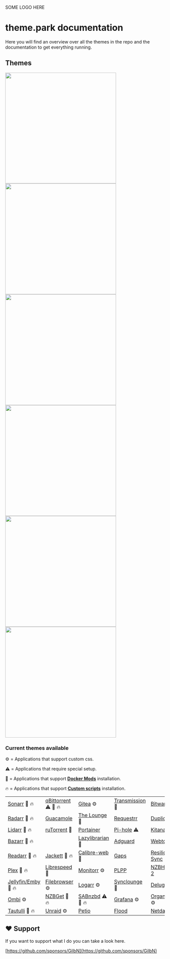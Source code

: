 SOME LOGO HERE

# theme.park documentation

Here you will find an overview over all the themes in the repo and the documentation to get everything running.

## Themes

<a href="colors/organizr-dark"><img src="/site_assets/organizrdark_banner.png" width="350px" />
<a href="colors/aquamarine"><img src="/site_assets/aquamarine_banner.png" width="350px" />
<a href="colors/hotline"><img src="/site_assets/hotline_banner.png" width="350px" />
<a href="colors/space-gray"><img src="/site_assets/spacegray_banner.png" width="350px" />
<a href="colors/dark"><img src="/site_assets/dark_banner.png" width="350px" />
<a href="colors/plex"><img src="/site_assets/plex_banner.png" width="350px"></a>

### Current themes available

⚙️ = Applications that support custom css.

⚠️ = Applications that require special setup.

🐳 = Applications that support **[Docker Mods](setup/#docker-mods)** installation.

🔥 = Applications that support **[Custom scripts](setup/#hotio-containers)** installation.

| | | |||
|------------------------|----------------------------------|--------------------------------|------------------------------|------------------------------|
| [Sonarr][sonarr] 🐳 🔥        | [qBittorrent][qbit] ⚠️ 🐳 🔥          | [Gitea][gitea] ⚙️               | [Transmission][transmission] 🐳 | [Bitwarden][bitwarden]      |
| [Radarr][radarr] 🐳 🔥        | [Guacamole][guacamole]           | [The Lounge][thelounge] 🐳     | [Requestrr][requestrr]       | [Duplicacy][duplicacy]       |
| [Lidarr][lidarr] 🐳 🔥       | [ruTorrent][rutorrent] 🐳         | [Portainer][portainer]         | [Pi-hole][pihole] ⚠️          | [Kitana][kitana]             |
| [Bazarr][bazarr] 🐳 🔥       |               | [Lazylibrarian][lazylibrarian] 🐳 | [Adguard][adguard]           | [Webtools][webtools]         |
| [Readarr][readarr] 🐳 🔥      | [Jackett][jackett] 🐳 🔥           | [Calibre-web][calibreweb] 🐳    | [Gaps][gaps]                 | [Resilio-Sync][resilio-sync] |
| [Plex][plex] 🐳 🔥        | [Librespeed][html5speedtest] 🐳 | [Monitorr][monitorr] ⚙️         | [PLPP][plpp]                 | [NZBHydra 2][nzbhydra2]      |
| [Jellyfin/Emby][jelly] 🐳 🔥 | [Filebrowser][filebrowser] ⚙️     | [Logarr][logarr] ⚙️             | [Synclounge][synclounge] 🐳   | [Deluge][deluge] 🐳           |
| [Ombi][ombi] ⚙️         | [NZBGet][nzbget] 🐳 🔥             | [SABnzbd][sabnzbd] ⚠️ 🐳 🔥         | [Grafana][grafana] ⚙️         | [Organizr][organizr] ⚙️       |
| [Tautulli][tautulli] 🐳 🔥 |  [Unraid][unraid] ⚙️                                | [Petio][petio]     |    [Flood][flood]       |    [Netdata][netdata]                          |

[sonarr]: themes/Sonarr
[radarr]: themes/Radarr
[lidarr]: themes/Lidarr
[readarr]: themes/Readarr
[bazarr]: themes/Bazarr
[plex]: themes/Plex
[jelly]: themes/Jellyfin-Emby
[ombi]: themes/Ombi
[tautulli]: themes/Tautulli
[organizr]: themes/Organizr
[grafana]: themes/Grafana
[sabnzbd]: themes/SABnzbd
[nzbget]: themes/NZBGet
[nzbhydra2]: themes/NZBHydra-2
[deluge]: themes/Deluge
[qbit]: themes/qBittorrent
[guacamole]: themes/Guacamole
[rutorrent]: themes/ruTorrent
[netdata]: themes/Netdata
[jackett]: themes/Jackett
[html5speedtest]: themes/Librespeed
[filebrowser]: themes/Filebrowser
[monitorr]: themes/Monitorr
[logarr]: themes/Logarr
[plpp]: themes/PLPP
[Synclounge]: themes/Synclounge
[theLounge]: themes/The-Lounge
[portainer]: themes/Portainer
[lazylibrarian]: themes/Lazylibrarian
[calibreweb]: themes/Calibre-Web
[transmission]: themes/Transmission
[requestrr]: themes/Requestrr
[pihole]: themes/Pi-hole
[adguard]: themes/Adguard
[gaps]: themes/Gaps
[bitwarden]: themes/Bitwarden
[duplicacy]: themes/Duplicacy
[kitana]: themes/Kitana
[webtools]: themes/Webtools
[resilio-sync]: themes/Resilio-Sync
[gitea]: themes/Gitea
[unraid]: themes/Unraid
[petio]: themes/Petio
[flood]: themes/Flood
[prowlarr]: themes/Prowlarr

## :heart: Support

If you want to support what I do you can take a look here.

[https://github.com/sponsors/GilbN](https://github.com/sponsors/GilbN)
